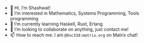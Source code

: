 - 👋 Hi, I’m Shashwat!
- 👀 I’m interested in Mathematics, Systems Programming, Tools programming
- 🌱 I’m currently learning Haskell, Rust, Erlang
- 💞️ I’m looking to collaborate on anything, just contact me!
- 📫 How to reach me: I am `@0xc33d:matrix.org` on Matrix chat! 

<!---
kknives/kknives is a ✨ special ✨ repository because its `README.md` (this file) appears on your GitHub profile.
You can click the Preview link to take a look at your changes.
--->
